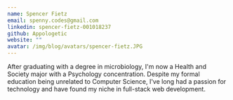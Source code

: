 ```yaml
---
name: Spencer Fietz
email: spenny.codes@gmail.com
linkedin: spencer-fietz-001018237
github: Appologetic
website: ""
avatar: /img/blog/avatars/spencer-fietz.JPG
---
```

After graduating with a degree in microbiology, I'm now a Health and Society major with a Psychology concentration. Despite my formal education being unrelated to Computer Science, I've long had a passion for technology and have found my niche in full-stack web development.